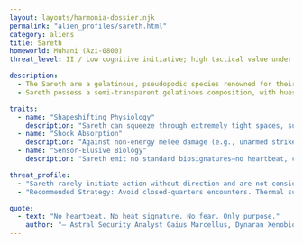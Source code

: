 ```yaml
---
layout: layouts/harmonia-dossier.njk
permalink: "alien_profiles/sareth.html"
category: aliens
title: Sareth
homeworld: Muhani (Azi-0800)
threat_level: II / Low cognitive initiative; high tactical value under direction

description:
  - The Sareth are a gelatinous, pseudopodic species renowned for their extraordinary adaptability to extreme environments and survival scenarios lethal to baseline humanoids. Composed of dense, pliable cellular matrices encased in flexible sheaths, they exhibit remarkable resilience and elusiveness. Contrary to assumptions of passivity due to their soft-bodied form, Sareth have demonstrated proficiency in combat zones, infiltration operations, and post-catastrophe recovery efforts. Referred to simply as "Sareth" in singular and plural forms, derogatory epithets such as "Slimes" or "Gunkers" are inadvisable, as they may incite defensive responses. Harmonia Astralis evaluates the Sareth as a versatile asset for reconnaissance and unconventional warfare, though their elusive biology and lack of discernible homeworld complicate containment and loyalty assessment, potentially enabling subversive activities if alliances falter.
  - Sareth possess a semi-transparent gelatinous composition, with hues ranging from deep green to luminous blue, maintaining a constant coloration akin to dermal tones in other species. Their bodies, cool and slightly damp, adopt ambient temperatures and exhibit the density of firm gelatin in default humanoid silhouettes. They lack fixed skeletons or organs but feature a pair of contrasting, positionally mutable eyes for omnidirectional vision. Communication occurs via vocalization with an uncanny, resonant quality. As hermaphrodites, they adopt gender identities by adolescence, crafting humanoid features from their mass for social expression.

traits:
  - name: "Shapeshifting Physiology"
    description: "Sareth can squeeze through extremely tight spaces, such as vent shafts or pipe gaps, provided there is at least an inch or two of clearance. They can extrude pseudopods to manipulate tools, press buttons, or handle weapons, extending reach up to 2 meters, though precision diminishes beyond standard arm's length. However, they cannot convincingly mimic other species' appearances due to their inherently alien structure, limiting their utility for impersonation-based infiltration."
  - name: "Shock Absorption"
    description: "Against non-energy melee damage (e.g., unarmed strikes, clubs, knives, traditional swords), Sareth reduce the damage by 1 point per die, to a minimum of 1 per attack. This reduction does not apply to advanced melee weapons of TL4 or higher, which are engineered to penetrate organic resilience, nor to energy weapons such as lasers or plasma blades, which bypass this protection entirely."
  - name: "Sensor-Elusive Biology"
    description: "Sareth emit no standard biosignatures—no heartbeat, conventional respiration, or significant resting body heat—rendering them undetectable by baseline biometric or thermal sensors unless under severe physical stress. However, physical exertion (e.g., rapid movement, combat, or shapeshifting) leaves a sticky, iridescent residue detectable by Notice checks (DC 8) or advanced sensors for 1 hour afterward, facilitating tracking. Military-grade or Sareth-specific scanners (TL4+, prevalent in secure zones) can identify their unique cellular vibrations, nullifying stealth benefits."

threat_profile:
  - "Sareth rarely initiate action without direction and are not considered tactically independent. However, their ability to bypass security systems, elude sensors, and survive high-risk environments makes them dangerous in the hands of hostile actors."
  - "Recommended Strategy: Avoid closed-quarters encounters. Thermal surge detection or Sareth-specific tracking algorithms may assist with interception. If possible, negotiate with handlers or employers rather than the Sareth directly."

quote:
  - text: "No heartbeat. No heat signature. No fear. Only purpose."
    author: "– Astral Security Analyst Gaius Marcellus, Dynaran Xenobiology Division"
---
```


